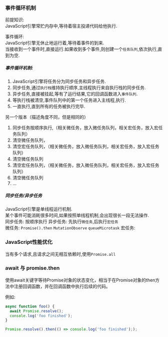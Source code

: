 ### 事件循环机制
前提知识:  
JavaScript引擎常贮内存中,等待着宿主投递代码给他执行.

事件循环:  
JavaScript引擎无休止地运行着,等待着事件的到来.  
当接收到一个事件时,直接运行.如果收到多个事件,则创建一个`任务队列`,依次执行,直到为空.

##### 事件循环机制:  
1. JavaScript引擎将任务分为同步任务和异步任务.  
2. 同步任务,通过`执行栈`维持执行顺序,主线程执行来自执行栈的同步任务.  
3. 异步任务,直接被挂起,等有了运行结果,它的回调函数进入`事件队列`.  
4. 等执行栈被清空,事件队列中的第一个任务进入主线程,执行.  
5. 一直执行,直到所有的任务被执行完毕. 

另一个版本（描述角度不同，但是相同的）
1. 同步任务按顺序执行,（相关微任务，放入微任务队列，相关宏任务，放入宏任务队列）
2. 清空微任务队列，
3. 清空宏任务队列，（相关微任务，放入微任务队列，相关宏任务，放入宏任务队列）
4. 清空微任务队列
5. 清空宏任务队列，（相关微任务，放入微任务队列，相关宏任务，放入宏任务队列）
6. 清空微任务队列
7. ...


##### 同步任务/异步任务
JavaScript引擎是单线程运行机制.  
某个事件可能消耗很多时间,如果按照单线程机制,会出现很长一段无法操作.  
同步任务: 按顺序执行
异步任务: 先执行`微任务`,后执行`宏任务`  
微任务:  `Promise().then` `MutationObserve` `queueMicrotask` 
宏任务:  
### JavaScript性能优化
当有多个请求,且请求之间无相互依赖时,使用`Promise.all`  

### await 与 promise.then
使用await关键字等待Promise对象的状态变化，相当于在Promise对象的then方法中注册回调函数，并在回调函数中执行后续的代码。

例如:
```JavaScript
async function foo() {
  await Promise.resolve();
  console.log('foo finished');
}

Promise.resolve().then(() => console.log('foo finished'););
```